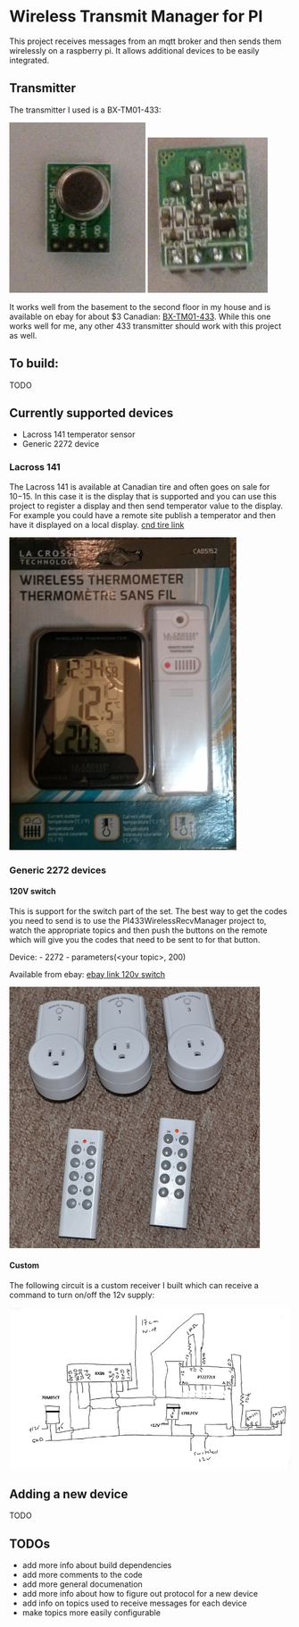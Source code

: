 # Wireless Transmit Manager for PI

This project receives messages from an mqtt broker and then
sends them wirelessly on a raspberry pi. It allows additional
devices to be easily integrated.

## Transmitter

The transmitter I used is a BX-TM01-433:

![picture receiver 1](pictures/transmitter-1.jpg?raw=yes)
![picture receiver 2](pictures/transmitter-2.jpg?raw=yes)


It works well from the basement to the second floor in my house and is 
available on ebay for about $3 Canadian: [BX-TM01-433](http://www.ebay.ca/itm/Very-Small-ASK-RF-Wireless-Transmitter-board-module-433MHZ-10mA-75KHZ-3kbs-/280909343896?hash=item4167806c98). While this one
works well for me, any other 433 transmitter should work with this project as well.


## To build:
TODO

## Currently supported devices

* Lacross 141 temperator sensor
* Generic 2272 device 

### Lacross 141

The Lacross 141 is available at Canadian tire and often goes on sale for $10-$15.  In this case it is the display that is supported and you can use this project to register a display and then send temperator value to the display.  For example you could have a remote site publish a temperator and then have it displayed on a local display.  [cnd tire link](http://www.canadiantire.ca/en/pdp/la-crosse-weather-station-with-colour-frame-1427129p.html#.VV6MmlKznt8) 

![Lacross 141](pictures/Lacross-package.jpg?raw=yes)

### Generic 2272 devices

#### 120V switch
This is support for the switch part of the set.  The best way to get the codes you need to send is to use the PI433WirelessRecvManager project to, watch the appropriate topics and then push the buttons on the remote which will give you the codes that need to be sent to for that button.

Device: - 2272 - parameters(&lt;your topic&gt;, 200)

Available from ebay: [ebay link 120v switch](http://www.ebay.ca/itm/381117176383?_trksid=p2060353.m2749.l2649&ssPageName=STRK%3AMEBIDX%3AIT)

![433Switch](pictures/433switch.jpg?raw=yes)


#### Custom
The following circuit is a custom receiver I built which can receive a command to turn on/off the 12v supply:

![Custom circuit](pictures/433Wireless-switched12v.jpg?raw=yes)

## Adding a new device
TODO


## TODOs
- add more info about build dependencies
- add more comments to the code
- add more general documenation
- add more info about how to figure out protocol for a new device
- add info on topics used to receive messages for each device
- make topics more easily configurable
